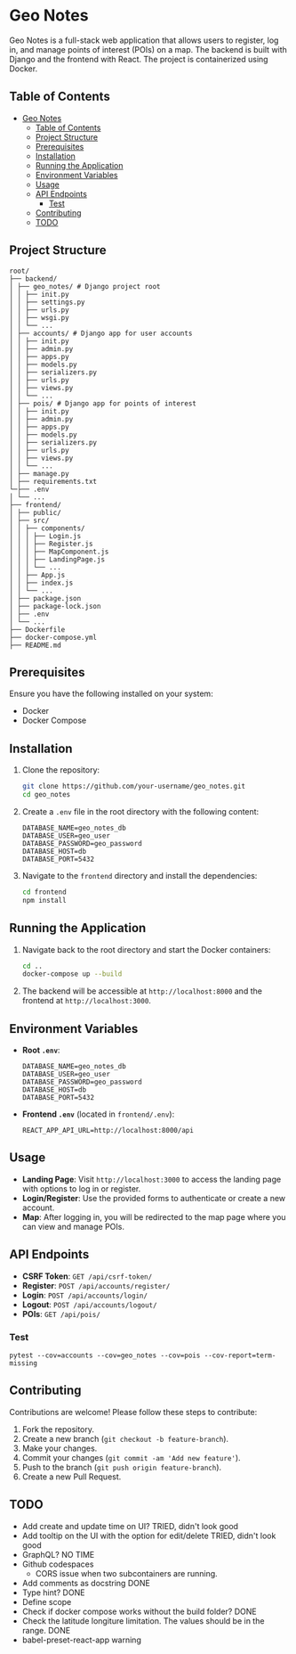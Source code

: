 # Geo Notes

Geo Notes is a full-stack web application that allows users to register, log in, and manage points of interest (POIs) on a map. The backend is built with Django and the frontend with React. The project is containerized using Docker.

## Table of Contents

- [Geo Notes](#geo-notes)
  - [Table of Contents](#table-of-contents)
  - [Project Structure](#project-structure)
  - [Prerequisites](#prerequisites)
  - [Installation](#installation)
  - [Running the Application](#running-the-application)
  - [Environment Variables](#environment-variables)
  - [Usage](#usage)
  - [API Endpoints](#api-endpoints)
    - [Test](#test)
  - [Contributing](#contributing)
  - [TODO](#todo)

## Project Structure

```
root/
├── backend/
│ ├── geo_notes/ # Django project root
│ │ ├── init.py
│ │ ├── settings.py
│ │ ├── urls.py
│ │ ├── wsgi.py
│ │ └── ...
│ ├── accounts/ # Django app for user accounts
│ │ ├── init.py
│ │ ├── admin.py
│ │ ├── apps.py
│ │ ├── models.py
│ │ ├── serializers.py
│ │ ├── urls.py
│ │ ├── views.py
│ │ └── ...
│ ├── pois/ # Django app for points of interest
│ │ ├── init.py
│ │ ├── admin.py
│ │ ├── apps.py
│ │ ├── models.py
│ │ ├── serializers.py
│ │ ├── urls.py
│ │ ├── views.py
│ │ └── ...
│ ├── manage.py
│ ├── requirements.txt
└─├── .env
│ └── ...
├── frontend/
│ ├── public/
│ ├── src/
│ │ ├── components/
│ │ │ ├── Login.js
│ │ │ ├── Register.js
│ │ │ ├── MapComponent.js
│ │ │ ├── LandingPage.js
│ │ │ └── ...
│ │ ├── App.js
│ │ ├── index.js
│ │ └── ...
│ ├── package.json
│ ├── package-lock.json
│ ├── .env
│ └── ...
├── Dockerfile
├── docker-compose.yml
├── README.md
```


## Prerequisites

Ensure you have the following installed on your system:

- Docker
- Docker Compose

## Installation

1. Clone the repository:

    ```sh
    git clone https://github.com/your-username/geo_notes.git
    cd geo_notes
    ```

2. Create a `.env` file in the root directory with the following content:

    ```env
    DATABASE_NAME=geo_notes_db
    DATABASE_USER=geo_user
    DATABASE_PASSWORD=geo_password
    DATABASE_HOST=db
    DATABASE_PORT=5432
    ```

3. Navigate to the `frontend` directory and install the dependencies:

    ```sh
    cd frontend
    npm install
    ```

## Running the Application

1. Navigate back to the root directory and start the Docker containers:

    ```sh
    cd ..
    docker-compose up --build
    ```

2. The backend will be accessible at `http://localhost:8000` and the frontend at `http://localhost:3000`.

## Environment Variables

- **Root `.env`**:

    ```env
    DATABASE_NAME=geo_notes_db
    DATABASE_USER=geo_user
    DATABASE_PASSWORD=geo_password
    DATABASE_HOST=db
    DATABASE_PORT=5432
    ```

- **Frontend `.env`** (located in `frontend/.env`):

    ```env
    REACT_APP_API_URL=http://localhost:8000/api
    ```

## Usage

- **Landing Page**: Visit `http://localhost:3000` to access the landing page with options to log in or register.
- **Login/Register**: Use the provided forms to authenticate or create a new account.
- **Map**: After logging in, you will be redirected to the map page where you can view and manage POIs.

## API Endpoints

- **CSRF Token**: `GET /api/csrf-token/`
- **Register**: `POST /api/accounts/register/`
- **Login**: `POST /api/accounts/login/`
- **Logout**: `POST /api/accounts/logout/`
- **POIs**: `GET /api/pois/`

### Test
```
pytest --cov=accounts --cov=geo_notes --cov=pois --cov-report=term-missing
```

## Contributing

Contributions are welcome! Please follow these steps to contribute:

1. Fork the repository.
2. Create a new branch (`git checkout -b feature-branch`).
3. Make your changes.
4. Commit your changes (`git commit -am 'Add new feature'`).
5. Push to the branch (`git push origin feature-branch`).
6. Create a new Pull Request.

## TODO

* Add create and update time on UI? TRIED, didn't look good
* Add tooltip on the UI with the option for edit/delete TRIED, didn't look good
* GraphQL? NO TIME
* Github codespaces
  * CORS issue when two subcontainers are running.
* Add comments as docstring DONE
* Type hint? DONE
* Define scope
* Check if docker compose works without the build folder? DONE
* Check the latitude longiture limitation. The values should be in the range. DONE
* babel-preset-react-app warning